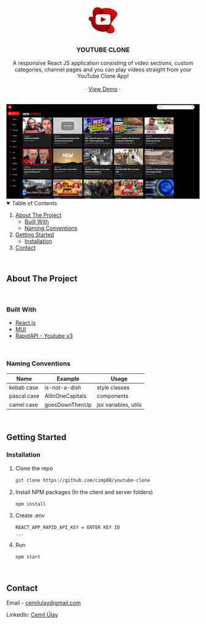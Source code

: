 <!-- PROJECT LOGO -->
<br />
<p align="center">
    <img src="./src/utils/img/logo.png" alt="Logo" width="80" height="80">


  <h3 align="center">YOUTUBE CLONE</h3>

  <p align="center">
    A responsive React JS application consisting of video sections, custom categories, channel pages and you can play videos straight from your YouTube Clone App!  
    <br />
    <br />
    · <a href="#" target="_blank">View Demo</a>
    ·
  </p>
</p>

<br>

<img src="./src/utils/img/printscreen.png" alt="Logo">

<br>

<!-- TABLE OF CONTENTS -->
<details open="open">
  <summary>Table of Contents</summary>
  <ol>
    <li>
      <a href="#about-the-project">About The Project</a>
      <ul>
        <li><a href="#built-with">Built With</a></li>
        <li><a href="#naming-conventions">Naming Conventions</a></li>
      </ul>
    </li>
    <li>
      <a href="#getting-started">Getting Started</a>
      <ul>
        <li><a href="#installation">Installation</a></li>
      </ul>
    </li>
    <li><a href="#contact">Contact</a></li>
  </ol>
</details>

<br>

<!-- ABOUT THE PROJECT -->

## About The Project

<br>

### Built With

- [React.js](https://reactjs.org/)
- [MUI](https://mui.com/)
- [RapidAPI - Youtube v3](https://rapidapi.com/ytdlfree/api/youtube-v31/)

<br>


### Naming Conventions

| Name        | Example          | Usage                |
| ----------- | ---------------- | -------------------- |
| kebab case  | is-not-a-dish    | style classes        |
| pascal case | AllInOneCapitals | components           |
| camel case  | goesDownThenUp   | jsx variables, utils |

<br>
<!-- GETTING STARTED -->

## Getting Started

### Installation

1. Clone the repo
   ```sh
   git clone https://github.com/cimp08/youtube-clone
   ```
2. Install NPM packages (In the client and server folders)
   ```sh
   npm install
   ```
3. Create .env
   ```JS
   REACT_APP_RAPID_API_KEY = ENTER KEY ID
   ...
   ```
4. Run
   ```sh
   npm start
   ```

<br>


<!-- CONTACT -->

## Contact

Email - cemilulay@gmail.com

LinkedIn: [Cemil Ülay](www.linkedin.com/in/cemilulay)
